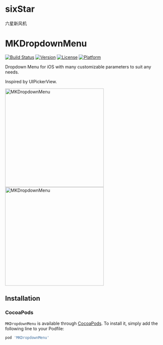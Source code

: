# sixStar
六星新风机

# MKDropdownMenu

[![Build Status](https://travis-ci.org/maxkonovalov/MKDropdownMenu.svg?branch=master&style=flat)](https://travis-ci.org/maxkonovalov/MKDropdownMenu)
[![Version](https://img.shields.io/cocoapods/v/MKDropdownMenu.svg?style=flat)](http://cocoapods.org/pods/MKDropdownMenu)
[![License](https://img.shields.io/cocoapods/l/MKDropdownMenu.svg?style=flat)](http://cocoapods.org/pods/MKDropdownMenu)
[![Platform](https://img.shields.io/cocoapods/p/MKDropdownMenu.svg?style=flat)](http://cocoapods.org/pods/MKDropdownMenu)

Dropdown Menu for iOS with many customizable parameters to suit any needs.

Inspired by UIPickerView.

<img src="Screenshots/MKDropdownMenu.png?raw=true" alt="MKDropdownMenu" width=320>
<img src="Screenshots/MKDropdownMenu.gif?raw=true" alt="MKDropdownMenu" width=320>

## Installation
### CocoaPods

`MKDropdownMenu` is available through [CocoaPods](http://cocoapods.org). To install
it, simply add the following line to your Podfile:

```ruby
pod 'MKDropdownMenu'
```

